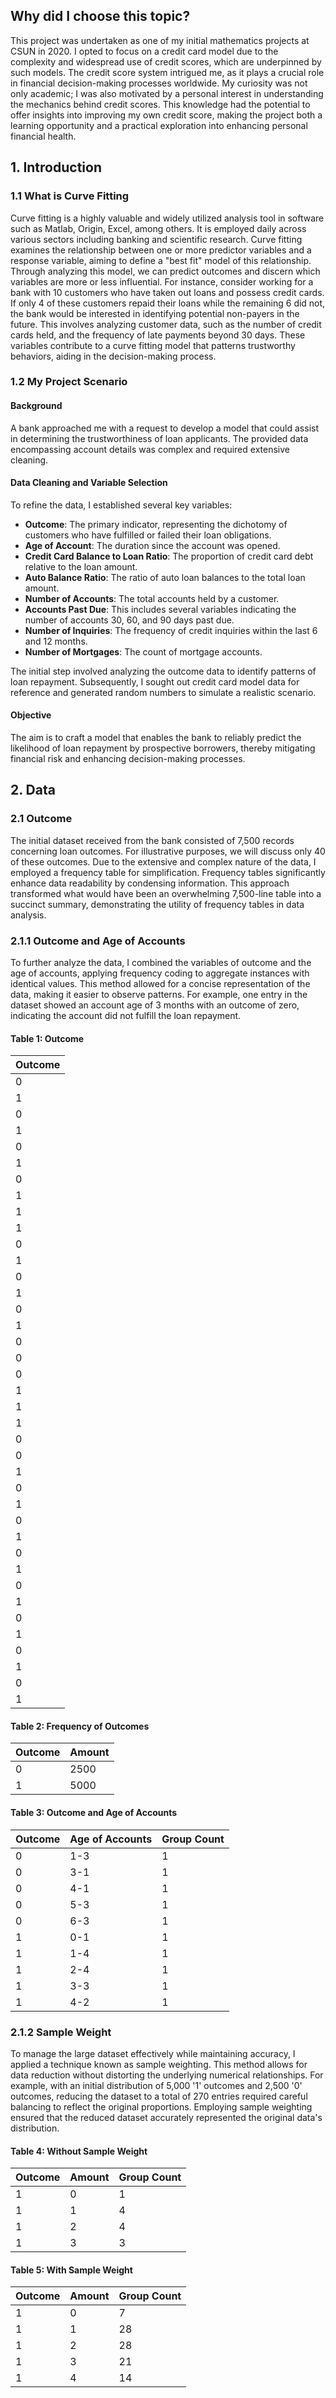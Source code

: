 ## Why did I choose this topic?
This project was undertaken as one of my initial mathematics projects at CSUN in 2020. I opted to focus on a credit card model due to the complexity and widespread use of credit scores, which are underpinned by such models. The credit score system intrigued me, as it plays a crucial role in financial decision-making processes worldwide. My curiosity was not only academic; I was also motivated by a personal interest in understanding the mechanics behind credit scores. This knowledge had the potential to offer insights into improving my own credit score, making the project both a learning opportunity and a practical exploration into enhancing personal financial health.

## 1. Introduction

### 1.1 What is Curve Fitting

Curve fitting is a highly valuable and widely utilized analysis tool in software such as Matlab, Origin, Excel, among others. It is employed daily across various sectors including banking and scientific research. Curve fitting examines the relationship between one or more predictor variables and a response variable, aiming to define a "best fit" model of this relationship. Through analyzing this model, we can predict outcomes and discern which variables are more or less influential. For instance, consider working for a bank with 10 customers who have taken out loans and possess credit cards. If only 4 of these customers repaid their loans while the remaining 6 did not, the bank would be interested in identifying potential non-payers in the future. This involves analyzing customer data, such as the number of credit cards held, and the frequency of late payments beyond 30 days. These variables contribute to a curve fitting model that patterns trustworthy behaviors, aiding in the decision-making process.

### 1.2 My Project Scenario

#### Background

A bank approached me with a request to develop a model that could assist in determining the trustworthiness of loan applicants. The provided data encompassing account details was complex and required extensive cleaning.

#### Data Cleaning and Variable Selection

To refine the data, I established several key variables:

- **Outcome**: The primary indicator, representing the dichotomy of customers who have fulfilled or failed their loan obligations.
- **Age of Account**: The duration since the account was opened.
- **Credit Card Balance to Loan Ratio**: The proportion of credit card debt relative to the loan amount.
- **Auto Balance Ratio**: The ratio of auto loan balances to the total loan amount.
- **Number of Accounts**: The total accounts held by a customer.
- **Accounts Past Due**: This includes several variables indicating the number of accounts 30, 60, and 90 days past due.
- **Number of Inquiries**: The frequency of credit inquiries within the last 6 and 12 months.
- **Number of Mortgages**: The count of mortgage accounts.

The initial step involved analyzing the outcome data to identify patterns of loan repayment. Subsequently, I sought out credit card model data for reference and generated random numbers to simulate a realistic scenario.

#### Objective

The aim is to craft a model that enables the bank to reliably predict the likelihood of loan repayment by prospective borrowers, thereby mitigating financial risk and enhancing decision-making processes.

## 2. Data

### 2.1 Outcome

The initial dataset received from the bank consisted of 7,500 records concerning loan outcomes. For illustrative purposes, we will discuss only 40 of these outcomes. Due to the extensive and complex nature of the data, I employed a frequency table for simplification. Frequency tables significantly enhance data readability by condensing information. This approach transformed what would have been an overwhelming 7,500-line table into a succinct summary, demonstrating the utility of frequency tables in data analysis.

### 2.1.1 Outcome and Age of Accounts

To further analyze the data, I combined the variables of outcome and the age of accounts, applying frequency coding to aggregate instances with identical values. This method allowed for a concise representation of the data, making it easier to observe patterns. For example, one entry in the dataset showed an account age of 3 months with an outcome of zero, indicating the account did not fulfill the loan repayment.

#### Table 1: Outcome

| Outcome |
|---------|
| 0       |
| 1       |
| 0       |
| 1       |
| 0       |
| 1       |
| 0       |
| 1       |
| 1       |
| 1       |
| 0       |
| 1       |
| 0       |
| 1       |
| 0       |
| 1       |
| 0       |
| 0       |
| 0       |
| 1       |
| 1       |
| 1       |
| 0       |
| 0       |
| 1       |
| 0       |
| 1       |
| 0       |
| 1       |
| 0       |
| 1       |
| 0       |
| 1       |
| 0       |
| 1       |
| 0       |
| 1       |
| 0       |
| 1       |

#### Table 2: Frequency of Outcomes

| Outcome | Amount |
|---------|--------|
| 0       | 2500   |
| 1       | 5000   |

#### Table 3: Outcome and Age of Accounts

| Outcome | Age of Accounts | Group Count |
|---------|-----------------|-------------|
| 0       | 1-3             | 1           |
| 0       | 3-1             | 1           |
| 0       | 4-1             | 1           |
| 0       | 5-3             | 1           |
| 0       | 6-3             | 1           |
| 1       | 0-1             | 1           |
| 1       | 1-4             | 1           |
| 1       | 2-4             | 1           |
| 1       | 3-3             | 1           |
| 1       | 4-2             | 1           |

### 2.1.2 Sample Weight

To manage the large dataset effectively while maintaining accuracy, I applied a technique known as sample weighting. This method allows for data reduction without distorting the underlying numerical relationships. For example, with an initial distribution of 5,000 '1' outcomes and 2,500 '0' outcomes, reducing the dataset to a total of 270 entries required careful balancing to reflect the original proportions. Employing sample weighting ensured that the reduced dataset accurately represented the original data's distribution.

#### Table 4: Without Sample Weight

| Outcome | Amount | Group Count |
|---------|--------|-------------|
| 1       | 0      | 1           |
| 1       | 1      | 4           |
| 1       | 2      | 4           |
| 1       | 3      | 3           |

#### Table 5: With Sample Weight

| Outcome | Amount | Group Count |
|---------|--------|-------------|
| 1       | 0      | 7           |
| 1       | 1      | 28          |
| 1       | 2      | 28          |
| 1       | 3      | 21          |
| 1       | 4      | 14          |


